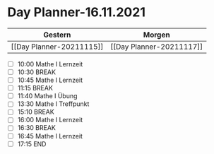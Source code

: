
Day Planner-16.11.2021
======================
  
| Gestern | Morgen |  
| ------- | ------ |  
| [[Day Planner-20211115]] | [[Day Planner-20211117]] |  
- [ ] 10:00 Mathe I Lernzeit  
- [ ] 10:30 BREAK  
- [ ] 10:45 Mathe I Lernzeit  
- [ ] 11:15 BREAK  
- [ ] 11:40 Mathe I Übung  
- [ ] 13:30 Mathe I Treffpunkt  
- [ ] 15:10 BREAK  
- [ ] 16:00 Mathe I Lernzeit  
- [ ] 16:30 BREAK  
- [ ] 16:45 Mathe I Lernzeit  
- [ ] 17:15 END